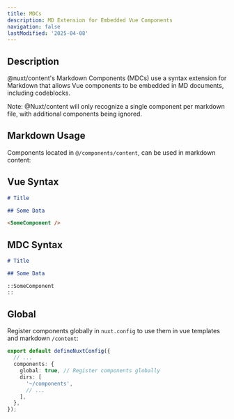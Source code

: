 ```yaml
---
title: MDCs
description: MD Extension for Embedded Vue Components
navigation: false
lastModified: '2025-04-08'
---
```


## Description

@nuxt/content's Markdown Components (MDCs) use a syntax extension for Markdown that allows Vue components to be embedded in MD documents, including codeblocks.

Note:
@Nuxt/content will only recognize a single component per markdown file, with additional components being ignored.

## Markdown Usage

Components located in `@/components/content`, can be used in markdown content:

## Vue Syntax

```markdown
# Title

## Some Data

<SomeComponent />
```

## MDC Syntax

```markdown
# Title

## Some Data

::SomeComponent
::
```

## Global

Register components globally in `nuxt.config` to use them in vue templates and markdown `/content`:

```ts
export default defineNuxtConfig({
  // ...
  components: {
    global: true, // Register components globally
    dirs: [
      '~/components',
      // ...
    ],
  },
});
```

